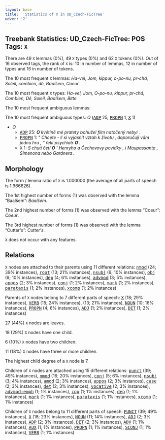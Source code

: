 ```yaml
---
layout: base
title:  'Statistics of X in UD_Czech-FicTree'
udver: '2'
---
```


## Treebank Statistics: UD_Czech-FicTree: POS Tags: `X`

There are 49 `X` lemmas (0%), 49 `X` types (0%) and 62 `X` tokens (0%).
Out of 16 observed tags, the rank of `X` is: 10 in number of lemmas, 12 in number of types and 16 in number of tokens.

The 10 most frequent `X` lemmas: <em>Ha-vel, Jom, kippur, o-po-nu, pr-chá, Soleil, combien, dě, Baalšem, Coeur</em>

The 10 most frequent `X` types:  <em>Ha-vel, Jom, O-po-nu, kippur, pr-chá, Combien, Dě, Soleil, Baalšem, Bitte</em>

The 10 most frequent ambiguous lemmas: 

The 10 most frequent ambiguous types:  <em>O</em> (<tt><a href="cs_fictree-pos-ADP.html">ADP</a></tt> 25, <tt><a href="cs_fictree-pos-PROPN.html">PROPN</a></tt> 1, <tt><a href="cs_fictree-pos-X.html">X</a></tt> 1)


* <em>O</em>
  * <tt><a href="cs_fictree-pos-ADP.html">ADP</a></tt> 25: <em><b>O</b> květině mé pratety bohužel film natočený nebyl .</em>
  * <tt><a href="cs_fictree-pos-PROPN.html">PROPN</a></tt> 1: <em>" Chcete - li si vyjasnit vztah k životu , doporučuji vám jednu hru , " řekl psychiatr <b>O</b> .</em>
  * <tt><a href="cs_fictree-pos-X.html">X</a></tt> 1: <em>S chutí četl <b>O</b> ' Henryho a Čechovovy povídky , i Maupassanta , Simenona nebo Gardnera .</em>

## Morphology

The form / lemma ratio of `X` is 1.000000 (the average of all parts of speech is 1.966826).

The 1st highest number of forms (1) was observed with the lemma “Baalšem”: <em>Baalšem</em>.

The 2nd highest number of forms (1) was observed with the lemma “Coeur”: <em>Coeur</em>.

The 3rd highest number of forms (1) was observed with the lemma “Cutter's”: <em>Cutter's</em>.

`X` does not occur with any features.


## Relations

`X` nodes are attached to their parents using 11 different relations: <tt><a href="cs_fictree-dep-nmod.html">nmod</a></tt> (24; 39% instances), <tt><a href="cs_fictree-dep-root.html">root</a></tt> (13; 21% instances), <tt><a href="cs_fictree-dep-nsubj.html">nsubj</a></tt> (6; 10% instances), <tt><a href="cs_fictree-dep-obj.html">obj</a></tt> (6; 10% instances), <tt><a href="cs_fictree-dep-dep.html">dep</a></tt> (4; 6% instances), <tt><a href="cs_fictree-dep-advmod.html">advmod</a></tt> (3; 5% instances), <tt><a href="cs_fictree-dep-appos.html">appos</a></tt> (2; 3% instances), <tt><a href="cs_fictree-dep-conj.html">conj</a></tt> (1; 2% instances), <tt><a href="cs_fictree-dep-mark.html">mark</a></tt> (1; 2% instances), <tt><a href="cs_fictree-dep-parataxis.html">parataxis</a></tt> (1; 2% instances), <tt><a href="cs_fictree-dep-xcomp.html">xcomp</a></tt> (1; 2% instances)

Parents of `X` nodes belong to 7 different parts of speech: <tt><a href="cs_fictree-pos-X.html">X</a></tt> (18; 29% instances), <tt><a href="cs_fictree-pos-VERB.html">VERB</a></tt> (15; 24% instances),  (13; 21% instances), <tt><a href="cs_fictree-pos-NOUN.html">NOUN</a></tt> (10; 16% instances), <tt><a href="cs_fictree-pos-PROPN.html">PROPN</a></tt> (4; 6% instances), <tt><a href="cs_fictree-pos-ADJ.html">ADJ</a></tt> (1; 2% instances), <tt><a href="cs_fictree-pos-DET.html">DET</a></tt> (1; 2% instances)

27 (44%) `X` nodes are leaves.

18 (29%) `X` nodes have one child.

6 (10%) `X` nodes have two children.

11 (18%) `X` nodes have three or more children.

The highest child degree of a `X` node is 7.

Children of `X` nodes are attached using 15 different relations: <tt><a href="cs_fictree-dep-punct.html">punct</a></tt> (39; 49% instances), <tt><a href="cs_fictree-dep-nmod.html">nmod</a></tt> (16; 20% instances), <tt><a href="cs_fictree-dep-conj.html">conj</a></tt> (5; 6% instances), <tt><a href="cs_fictree-dep-nsubj.html">nsubj</a></tt> (3; 4% instances), <tt><a href="cs_fictree-dep-amod.html">amod</a></tt> (2; 3% instances), <tt><a href="cs_fictree-dep-appos.html">appos</a></tt> (2; 3% instances), <tt><a href="cs_fictree-dep-case.html">case</a></tt> (2; 3% instances), <tt><a href="cs_fictree-dep-det.html">det</a></tt> (2; 3% instances), <tt><a href="cs_fictree-dep-vocative.html">vocative</a></tt> (2; 3% instances), <tt><a href="cs_fictree-dep-advmod-emph.html">advmod:emph</a></tt> (1; 1% instances), <tt><a href="cs_fictree-dep-cop.html">cop</a></tt> (1; 1% instances), <tt><a href="cs_fictree-dep-dep.html">dep</a></tt> (1; 1% instances), <tt><a href="cs_fictree-dep-mark.html">mark</a></tt> (1; 1% instances), <tt><a href="cs_fictree-dep-parataxis.html">parataxis</a></tt> (1; 1% instances), <tt><a href="cs_fictree-dep-xcomp.html">xcomp</a></tt> (1; 1% instances)

Children of `X` nodes belong to 11 different parts of speech: <tt><a href="cs_fictree-pos-PUNCT.html">PUNCT</a></tt> (39; 49% instances), <tt><a href="cs_fictree-pos-X.html">X</a></tt> (18; 23% instances), <tt><a href="cs_fictree-pos-NOUN.html">NOUN</a></tt> (11; 14% instances), <tt><a href="cs_fictree-pos-ADJ.html">ADJ</a></tt> (2; 3% instances), <tt><a href="cs_fictree-pos-ADP.html">ADP</a></tt> (2; 3% instances), <tt><a href="cs_fictree-pos-DET.html">DET</a></tt> (2; 3% instances), <tt><a href="cs_fictree-pos-ADV.html">ADV</a></tt> (1; 1% instances), <tt><a href="cs_fictree-pos-AUX.html">AUX</a></tt> (1; 1% instances), <tt><a href="cs_fictree-pos-PROPN.html">PROPN</a></tt> (1; 1% instances), <tt><a href="cs_fictree-pos-SCONJ.html">SCONJ</a></tt> (1; 1% instances), <tt><a href="cs_fictree-pos-VERB.html">VERB</a></tt> (1; 1% instances)

